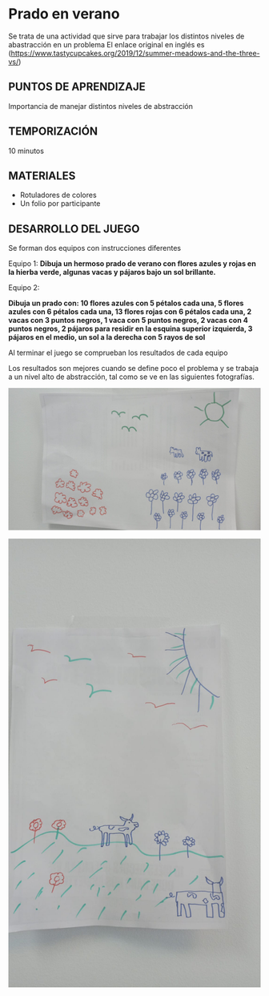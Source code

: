 
<link rel="stylesheet" type="text/css" href= "../estilo.css" media="screen" />

# Prado en verano
 Se trata de una actividad que sirve para trabajar los distintos niveles de abastracción en un problema El enlace original en inglés es (https://www.tastycupcakes.org/2019/12/summer-meadows-and-the-three-vs/)



## PUNTOS DE APRENDIZAJE

Importancia de manejar distintos niveles de abstracción

## TEMPORIZACIÓN

10 minutos

## MATERIALES

- Rotuladores de colores
- Un folio por participante

## DESARROLLO DEL JUEGO

Se forman dos equipos con instrucciones diferentes

Equipo 1:
**Dibuja un hermoso prado de verano con flores azules y rojas en la hierba verde, algunas vacas y pájaros bajo un sol brillante.**


Equipo 2:

**Dibuja un prado con: 
10 flores azules con 5 pétalos cada una,
5 flores azules con 6 pétalos cada una,
13 flores rojas con 6 pétalos cada una,
2 vacas con 3 puntos negros,
1 vaca con 5 puntos negros,
2 vacas con 4 puntos negros,
2 pájaros para residir en la esquina superior izquierda,
3 pájaros en el medio,
un sol a la derecha con 5 rayos de sol**

Al terminar el juego se comprueban los resultados de cada equipo


Los resultados son mejores cuando se define poco el problema y se trabaja a un nivel alto de abstracción, tal como se ve en las siguientes fotografías.

![Equipo 2](casodetallado.jpeg)

![Equipo 1](casogeneral.jpeg)



